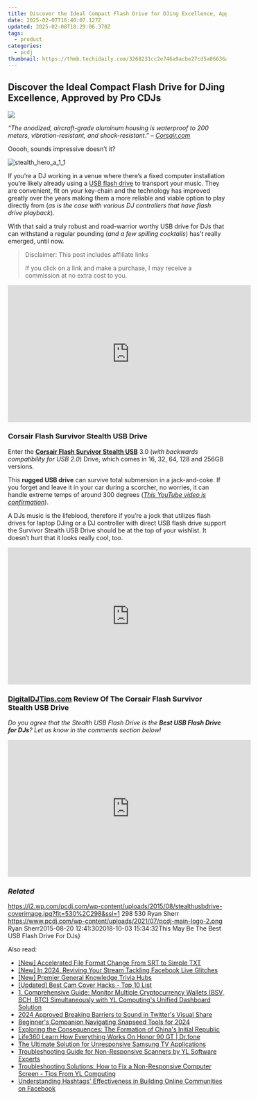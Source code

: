 ```yaml
---
title: Discover the Ideal Compact Flash Drive for DJing Excellence, Approved by Pro CDJs
date: 2025-02-07T16:40:07.127Z
updated: 2025-02-08T18:29:06.370Z
tags:
  - product
categories:
  - pcdj
thumbnail: https://thmb.techidaily.com/3268231cc2e746a9acbe27cd5a06636ae1bf5dfa48dd515083acffe73b657f8a.jpg
---
```


## Discover the Ideal Compact Flash Drive for DJing Excellence, Approved by Pro CDJs

[![](https://i2.wp.com/pcdj.com/wp-content/uploads/2015/08/stealthusbdrive-coverimage.jpg?resize=530%2C298&ssl=1)](https://i2.wp.com/pcdj.com/wp-content/uploads/2015/08/stealthusbdrive-coverimage.jpg?fit=530%2C298&ssl=1 "stealthusbdrive-coverimage")

_“The anodized, aircraft-grade aluminum housing is waterproof to 200 meters, vibration-resistant, and shock-resistant.” – [Corsair.com](http://www.corsair.com/en-us/flash-survivor-stealth-usb-3-0-32gb-usb-flash-drive)_

Ooooh, sounds impressive doesn’t it?

![](https://i0.wp.com/pcdj.com/wp-content/uploads/2015/08/stealth_hero_a_1_1.png?fit=300%2C203&ssl=1 "stealth_hero_a_1_1")

If you’re a DJ working in a venue where there’s a fixed computer installation you’re likely already using a [USB flash drive](https://en.wikipedia.org/wiki/USB%5Fflash%5Fdrive) to transport your music. They are convenient, fit on your key-chain and the technology has improved greatly over the years making them a more reliable and viable option to play directly from (_as is the case with various DJ controllers that have flash drive playback_).

With that said a truly robust and road-warrior worthy USB drive for DJs that can withstand a regular pounding (_and a few spilling cocktails_) has’t really emerged, until now.

>  Disclaimer: This post includes affiliate links
>
>  If you click on a link and make a purchase, I may receive a commission at no extra cost to you.
>

<!-- affiliate ads begin -->
<iframe width="560" height="315" src="https://www.youtube.com/embed/hXIq2G0nShk?si=5Z4Fwv7ZB6oKWsdd" title="YouTube video player" frameborder="0" allow="accelerometer; autoplay; clipboard-write; encrypted-media; gyroscope; picture-in-picture; web-share" referrerpolicy="strict-origin-when-cross-origin" allowfullscreen></iframe>
<!-- affiliate ads end -->

### Corsair Flash Survivor Stealth USB Drive

Enter the **[Corsair Flash Survivor Stealth USB](http://www.corsair.com/en-us/flash-survivor-stealth-usb-3-0-32gb-usb-flash-drive)** 3.0 (_with backwards compatibility for USB 2.0_) Drive, which comes in 16, 32, 64, 128 and 256GB versions.

This **rugged USB drive** can survive total submersion in a jack-and-coke. If you forget and leave it in your car during a scorcher, no worries, it can handle extreme temps of around 300 degrees (_[This YouTube video is confirmation](https://youtu.be/aAXCckQPeKo)_).

A DJs music is the lifeblood, therefore if you’re a jock that utilizes flash drives for laptop DJing or a DJ controller with direct USB flash drive support the Survivor Stealth USB Drive should be at the top of your wishlist. It doesn’t hurt that it looks really cool, too.

<!-- affiliate ads begin -->
<iframe width="560" height="315" src="https://www.youtube.com/embed/Vfq0vw0Spz8?si=2EAk6hW-Gb-o33_L" title="YouTube video player" frameborder="0" allow="accelerometer; autoplay; clipboard-write; encrypted-media; gyroscope; picture-in-picture; web-share" referrerpolicy="strict-origin-when-cross-origin" allowfullscreen></iframe>
<!-- affiliate ads end -->

### [DigitalDJTips.com](http://www.digitaldjtips.com) Review Of The Corsair Flash Survivor Stealth USB Drive

_Do you agree that the Stealth USB Flash Drive is the **Best USB Flash Drive for DJs**? Let us know in the comments section below!_

<!-- affiliate ads begin -->
<iframe width="560" height="315" src="https://www.youtube.com/embed/epKTCSREjhI?si=Ez_hObK1FZrmEE7f" title="YouTube video player" frameborder="0" allow="accelerometer; autoplay; clipboard-write; encrypted-media; gyroscope; picture-in-picture; web-share" referrerpolicy="strict-origin-when-cross-origin" allowfullscreen></iframe>
<!-- affiliate ads end -->

### _Related_

https://i2.wp.com/pcdj.com/wp-content/uploads/2015/08/stealthusbdrive-coverimage.jpg?fit=530%2C298&ssl=1 298 530 Ryan Sherr https://www.pcdj.com/wp-content/uploads/2021/07/pcdj-main-logo-2.png Ryan Sherr2015-08-20 12:41:302018-10-03 15:34:32This May Be The Best USB Flash Drive For DJs}

<ins class="adsbygoogle"
     style="display:block"
     data-ad-format="autorelaxed"
     data-ad-client="ca-pub-7571918770474297"
     data-ad-slot="1223367746"></ins>

<ins class="adsbygoogle"
     style="display:block"
     data-ad-client="ca-pub-7571918770474297"
     data-ad-slot="8358498916"
     data-ad-format="auto"
     data-full-width-responsive="true"></ins>

<span class="atpl-alsoreadstyle">Also read:</span>
<div><ul>
<li><a href="https://article-knowledge.techidaily.com/new-accelerated-file-format-change-from-srt-to-simple-txt/"><u>[New] Accelerated File Format Change From SRT to Simple TXT</u></a></li>
<li><a href="https://facebook-clips.techidaily.com/new-in-2024-reviving-your-stream-tackling-facebook-live-glitches/"><u>[New] In 2024, Reviving Your Stream Tackling Facebook Live Glitches</u></a></li>
<li><a href="https://extra-approaches.techidaily.com/new-premier-general-knowledge-trivia-hubs/"><u>[New] Premier General Knowledge Trivia Hubs</u></a></li>
<li><a href="https://desktop-recording.techidaily.com/updated-best-cam-cover-hacks-top-10-list/"><u>[Updated] Best Cam Cover Hacks - Top 10 List</u></a></li>
<li><a href="https://win-updates.techidaily.com/1-comprehensive-guide-monitor-multiple-cryptocurrency-wallets-bsv-bch-btc-simultaneously-with-yl-computings-unified-dashboard-solution/"><u>1. Comprehensive Guide: Monitor Multiple Cryptocurrency Wallets (BSV, BCH, BTC) Simultaneously with YL Computing's Unified Dashboard Solution</u></a></li>
<li><a href="https://twitter-videos.techidaily.com/2024-approved-breaking-barriers-to-sound-in-twitters-visual-share/"><u>2024 Approved Breaking Barriers to Sound in Twitter's Visual Share</u></a></li>
<li><a href="https://extra-resources.techidaily.com/beginners-companion-navigating-snapseed-tools-for-2024/"><u>Beginner's Companion Navigating Snapseed Tools for 2024</u></a></li>
<li><a href="https://win-updates.techidaily.com/exploring-the-consequences-the-formation-of-chinas-initial-republic/"><u>Exploring the Consequences: The Formation of China's Initial Republic</u></a></li>
<li><a href="https://fake-location.techidaily.com/life360-learn-how-everything-works-on-honor-90-gt-drfone-by-drfone-virtual-android/"><u>Life360 Learn How Everything Works On Honor 90 GT | Dr.fone</u></a></li>
<li><a href="https://technical-tips.techidaily.com/the-ultimate-solution-for-unresponsive-samsung-tv-applications/"><u>The Ultimate Solution for Unresponsive Samsung TV Applications</u></a></li>
<li><a href="https://win-updates.techidaily.com/troubleshooting-guide-for-non-responsive-scanners-by-yl-software-experts/"><u>Troubleshooting Guide for Non-Responsive Scanners by YL Software Experts</u></a></li>
<li><a href="https://win-updates.techidaily.com/troubleshooting-solutions-how-to-fix-a-non-responsive-computer-screen-tips-from-yl-computing/"><u>Troubleshooting Solutions: How to Fix a Non-Responsive Computer Screen - Tips From YL Computing</u></a></li>
<li><a href="https://facebook.techidaily.com/understanding-hashtags-effectiveness-in-building-online-communities-on-facebook/"><u>Understanding Hashtags' Effectiveness in Building Online Communities on Facebook</u></a></li>
</ul></div>

